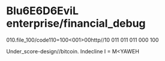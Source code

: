# Blu6E6D6EviL enterprise/financial_debug
010.file_100/code110=100<001>00http//10 011 011 011 000 100

Under_score-design//bitcoin. Indecline
I = M&lt;YAWEH
